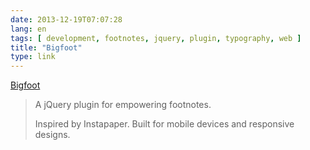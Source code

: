 ```yaml
---
date: 2013-12-19T07:07:28
lang: en
tags: [ development, footnotes, jquery, plugin, typography, web ]
title: "Bigfoot"
type: link
---
```


[Bigfoot](http://cmsauve.com/labs/bigfoot/)

> A jQuery plugin for empowering footnotes.
>
> Inspired by Instapaper. Built for mobile devices and responsive
> designs.

